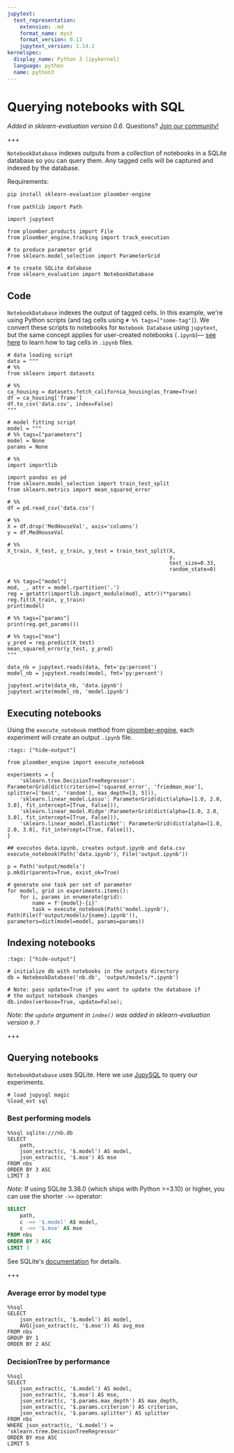 ```yaml
---
jupytext:
  text_representation:
    extension: .md
    format_name: myst
    format_version: 0.13
    jupytext_version: 1.14.1
kernelspec:
  display_name: Python 3 (ipykernel)
  language: python
  name: python3
---
```


# Querying notebooks with SQL

*Added in sklearn-evaluation version 0.6*. Questions? [Join our community!](https://ploomber.io/community)

+++

`NotebookDatabase` indexes outputs from a collection of notebooks in a SQLite database so you can query them. Any tagged cells will be captured and indexed by the database.

Requirements:

```sh
pip install sklearn-evaluation ploomber-engine
```

```{code-cell} ipython3
from pathlib import Path

import jupytext

from ploomber.products import File
from ploomber_engine.tracking import track_execution

# to produce parameter grid
from sklearn.model_selection import ParameterGrid

# to create SQLite database
from sklearn_evaluation import NotebookDatabase
```
## Code

`NotebookDatabase` indexes the output of tagged cells. In this example, we're using Python scripts (and tag cells using `# %% tags=["some-tag"]`). We convert these scripts to notebooks for `Notebook Database` using `jupytext`, but the same concept applies for user-created notebooks (`.ipynb`)— [see here](https://docs.ploomber.io/en/latest/user-guide/faq_index.html#parameterizing-notebooks) to learn how to tag cells in `.ipynb` files.

```{code-cell} ipython3
# data loading script
data = """
# %%
from sklearn import datasets

# %%
ca_housing = datasets.fetch_california_housing(as_frame=True)
df = ca_housing['frame']
df.to_csv('data.csv', index=False)
"""

# model fitting script
model = """
# %% tags=["parameters"]
model = None
params = None

# %%
import importlib

import pandas as pd
from sklearn.model_selection import train_test_split
from sklearn.metrics import mean_squared_error

# %%
df = pd.read_csv('data.csv')

# %%
X = df.drop('MedHouseVal', axis='columns')
y = df.MedHouseVal

# %%
X_train, X_test, y_train, y_test = train_test_split(X,
                                                    y,
                                                    test_size=0.33,
                                                    random_state=0)

# %% tags=["model"]
mod, _, attr = model.rpartition('.')
reg = getattr(importlib.import_module(mod), attr)(**params)
reg.fit(X_train, y_train)
print(model)

# %% tags=["params"]
print(reg.get_params())

# %% tags=["mse"]
y_pred = reg.predict(X_test)
mean_squared_error(y_test, y_pred)
"""

data_nb = jupytext.reads(data, fmt='py:percent')
model_nb = jupytext.reads(model, fmt='py:percent')

jupytext.write(data_nb, 'data.ipynb')
jupytext.write(model_nb, 'model.ipynb')
```

## Executing notebooks

Using the `execute_notebook` method from [ploomber-engine](https://ploomber-engine.readthedocs.io/en/latest/quick-start.html), each experiment will create an output `.ipynb` file.

```{code-cell} ipython3
:tags: ["hide-output"]

from ploomber_engine import execute_notebook

experiments = {
    'sklearn.tree.DecisionTreeRegressor': ParameterGrid(dict(criterion=['squared_error', 'friedman_mse'], splitter=['best', 'random'], max_depth=[3, 5])),
    'sklearn.linear_model.Lasso': ParameterGrid(dict(alpha=[1.0, 2.0, 3.0], fit_intercept=[True, False])),
    'sklearn.linear_model.Ridge':ParameterGrid(dict(alpha=[1.0, 2.0, 3.0], fit_intercept=[True, False])), 
    'sklearn.linear_model.ElasticNet': ParameterGrid(dict(alpha=[1.0, 2.0, 3.0], fit_intercept=[True, False])), 
}

## executes data.ipynb, creates output.ipynb and data.csv
execute_notebook(Path('data.ipynb'), File('output.ipynb'))

p = Path('output/models')
p.mkdir(parents=True, exist_ok=True)

# generate one task per set of parameter
for model, grid in experiments.items():
    for i, params in enumerate(grid):
        name = f'{model}-{i}'
        task = execute_notebook(Path('model.ipynb'), Path(File(f'output/models/{name}.ipynb')), parameters=dict(model=model, params=params))

```
## Indexing notebooks

```{code-cell} ipython3
:tags: ["hide-output"]

# initialize db with notebooks in the outputs directory
db = NotebookDatabase('nb.db', 'output/models/*.ipynb')

# Note: pass update=True if you want to update the database if
# the output notebook changes
db.index(verbose=True, update=False);
```

*Note: the `update` argument in `index()` was added in sklearn-evaluation version `0.7`*

+++

## Querying notebooks

`NotebookDatabase` uses SQLite. Here we use [JupySQL](https://jupysql.readthedocs.io/en/latest/intro.html) to query our experiments.

```{code-cell} ipython3
# load jupysql magic
%load_ext sql

```

### Best performing models

```{code-cell} ipython3
%%sql sqlite:///nb.db
SELECT
    path,
    json_extract(c, '$.model') AS model,
    json_extract(c, '$.mse') AS mse
FROM nbs
ORDER BY 3 ASC
LIMIT 3
```

*Note:* If using SQLite 3.38.0 (which ships with Python >=3.10) or higher, you can use the shorter `->>` operator:

```sql
SELECT
    path,
    c ->> '$.model' AS model,
    c ->> '$.mse' AS mse
FROM nbs
ORDER BY 3 ASC
LIMIT 3
```

See SQLite's [documentation](https://www.sqlite.org/json1.html#jptr) for details.

+++

### Average error by model type

```{code-cell} ipython3
%%sql
SELECT
    json_extract(c, '$.model') AS model,
    AVG(json_extract(c, '$.mse')) AS avg_mse
FROM nbs
GROUP BY 1
ORDER BY 2 ASC
```

### DecisionTree by performance

```{code-cell} ipython3
%%sql
SELECT
    json_extract(c, '$.model') AS model,
    json_extract(c, '$.mse') AS mse,
    json_extract(c, '$.params.max_depth') AS max_depth,
    json_extract(c, '$.params.criterion') AS criterion,
    json_extract(c, '$.params.splitter') AS splitter
FROM nbs
WHERE json_extract(c, '$.model') = 'sklearn.tree.DecisionTreeRegressor'
ORDER BY mse ASC
LIMIT 5
```